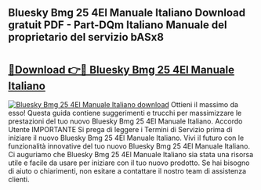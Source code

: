## Bluesky Bmg 25 4El Manuale Italiano Download gratuit PDF - Part-DQm Italiano Manuale del proprietario del servizio bASx8

# <h2><a href="http://dfgsojj.blite.top/?on=Bluesky+Bmg+25+4El+Manuale+Italiano">🔗Download 👉🔴 Bluesky Bmg 25 4El Manuale Italiano</a></h2>

[![Bluesky Bmg 25 4El Manuale Italiano download](https://i.imgur.com/lujVjoI.png)](http://dfgsojj.blite.top/?on=Bluesky+Bmg+25+4El+Manuale+Italiano)
Ottieni il massimo da esso! Questa guida contiene suggerimenti e trucchi per massimizzare le prestazioni del tuo nuovo Bluesky Bmg 25 4El Manuale Italiano. Accordo Utente IMPORTANTE Si prega di leggere i Termini di Servizio prima di iniziare il nuovo Bluesky Bmg 25 4El Manuale Italiano. Vivi il futuro con le funzionalità innovative del tuo nuovo Bluesky Bmg 25 4El Manuale Italiano. Ci auguriamo che Bluesky Bmg 25 4El Manuale Italiano sia stata una risorsa utile e facile da usare per iniziare con il tuo nuovo prodotto. Se hai bisogno di aiuto o chiarimenti, non esitare a contattare il nostro team di assistenza clienti.
